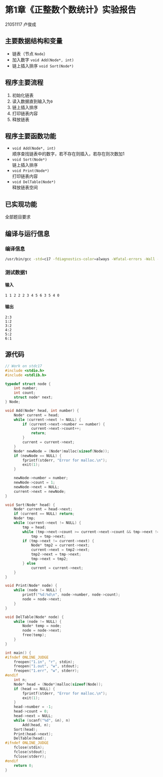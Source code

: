 # 第1章《正整数个数统计》实验报告

21051117 卢俊成

## 主要数据结构和变量

- 链表（节点 `Node`）
- 加入数字 `void Add(Node*, int)`
- 链上插入排序 `void Sort(Node*)`

## 程序主要流程

1. 初始化链表
2. 读入数据直到输入为`0`
3. 链上插入排序
4. 打印链表内容
5. 释放链表

## 程序主要函数功能

- `void Add(Node*, int)`  
  顺序查找链表中的数字，若不存在则插入，若存在则次数加1
- `void Sort(Node*)`  
  链上插入排序
- `void Print(Node*)`  
  打印链表内容
- `void DelTable(Node*)`  
  释放链表空间

## 已实现功能

全部题目要求

## 编译与运行信息

### 编译信息

```bash
/usr/bin/gcc -std=c17 -fdiagnostics-color=always -Wfatal-errors -Wall -Wextra -g 1.c -o 1 -lm
```

### 测试数据1

#### 输入

```text
1 1 2 2 2 3 4 5 6 3 5 4 0
```

#### 输出

```text
2:3
1:2
3:2
4:2
5:2
6:1
```

## 源代码

```c
// Work on stdc17
#include <stdio.h>
#include <stdlib.h>

typedef struct node {
    int number;
    int count;
    struct node* next;
} Node;

void Add(Node* head, int number) {
    Node* current = head;
    while (current->next != NULL) {
        if (current->next->number == number) {
            current->next->count++;
            return;
        }
        current = current->next;
    }
    Node* newNode = (Node*)malloc(sizeof(Node));
    if (newNode == NULL) {
        fprintf(stderr, "Error for malloc.\n");
        exit(1);
    }

    newNode->number = number;
    newNode->count = 1;
    newNode->next = NULL;
    current->next = newNode;
}

void Sort(Node* head) {
    Node* current = head->next;
    if (current == NULL) return;
    Node* tmp;
    while (current->next != NULL) {
        tmp = head;
        while (tmp->next->count >= current->next->count && tmp->next != current->next)
            tmp = tmp->next;
        if (tmp->next != current->next) {
            Node* tmp2 = current->next;
            current->next = tmp2->next;
            tmp2->next = tmp->next;
            tmp->next = tmp2;
        } else
            current = current->next;
    }
}

void Print(Node* node) {
    while (node != NULL) {
        printf("%d:%d\n", node->number, node->count);
        node = node->next;
    }
}

void DelTable(Node* node) {
    while (node != NULL) {
        Node* temp = node;
        node = node->next;
        free(temp);
    }
}

int main() {
#ifndef ONLINE_JUDGE
    freopen("1.in", "r", stdin);
    freopen("1.out", "w", stdout);
    freopen("1.err", "w", stderr);
#endif
    int n;
    Node* head = (Node*)malloc(sizeof(Node));
    if (head == NULL) {
        fprintf(stderr, "Error for malloc.\n");
        exit(1);
    }
    head->number = -1;
    head->count = 0;
    head->next = NULL;
    while (scanf("%d", &n), n)
        Add(head, n);
    Sort(head);
    Print(head->next);
    DelTable(head);
#ifndef ONLINE_JUDGE
    fclose(stdin);
    fclose(stdout);
    fclose(stderr);
#endif
    return 0;
}
```
